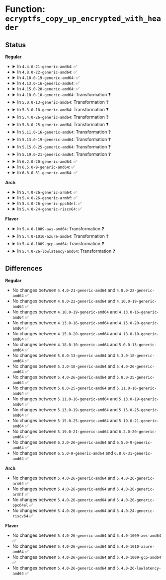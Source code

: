 # Function: <code>ecryptfs_copy_up_encrypted_with_header</code>

## Status
<b>Regular</b>
<ul>
<li>
<details>
<summary>In <code>4.4.0-21-generic-amd64</code>: ✅</summary>

```c
int ecryptfs_copy_up_encrypted_with_header(struct page * page, struct ecryptfs_crypt_stat * crypt_stat)
```

```json
{
  "name": "ecryptfs_copy_up_encrypted_with_header",
  "collision_type": "Unique Static",
  "inline_type": "No",
  "funcs": [
    {
      "addr": 18446744071582006832,
      "name": "ecryptfs_copy_up_encrypted_with_header",
      "external": false,
      "loc": "fs/ecryptfs/mmap.c:122",
      "file": "fs/ecryptfs/mmap.c",
      "inline": "seen, unknown",
      "caller_inline": [],
      "caller_func": [
        "fs/ecryptfs/mmap.c:ecryptfs_readpage",
        "fs/ecryptfs/mmap.c:ecryptfs_write_begin"
      ]
    }
  ],
  "symbols": [
    {
      "addr": 18446744071582006832,
      "name": "ecryptfs_copy_up_encrypted_with_header",
      "section": ".text",
      "bind": "STB_LOCAL",
      "size": 512
    }
  ]
}
```
</details>
</li>
<li>
<details>
<summary>In <code>4.8.0-22-generic-amd64</code>: ✅</summary>

```c
int ecryptfs_copy_up_encrypted_with_header(struct page * page, struct ecryptfs_crypt_stat * crypt_stat)
```

```json
{
  "name": "ecryptfs_copy_up_encrypted_with_header",
  "collision_type": "Unique Static",
  "inline_type": "No",
  "funcs": [
    {
      "addr": 18446744071582219808,
      "name": "ecryptfs_copy_up_encrypted_with_header",
      "external": false,
      "loc": "fs/ecryptfs/mmap.c:121",
      "file": "fs/ecryptfs/mmap.c",
      "inline": "seen, unknown",
      "caller_inline": [],
      "caller_func": [
        "fs/ecryptfs/mmap.c:ecryptfs_write_begin",
        "fs/ecryptfs/mmap.c:ecryptfs_readpage"
      ]
    }
  ],
  "symbols": [
    {
      "addr": 18446744071582219808,
      "name": "ecryptfs_copy_up_encrypted_with_header",
      "section": ".text",
      "bind": "STB_LOCAL",
      "size": 553
    }
  ]
}
```
</details>
</li>
<li>
<details>
<summary>In <code>4.10.0-19-generic-amd64</code>: ✅</summary>

```c
int ecryptfs_copy_up_encrypted_with_header(struct page * page, struct ecryptfs_crypt_stat * crypt_stat)
```

```json
{
  "name": "ecryptfs_copy_up_encrypted_with_header",
  "collision_type": "Unique Static",
  "inline_type": "No",
  "funcs": [
    {
      "addr": 18446744071582309360,
      "name": "ecryptfs_copy_up_encrypted_with_header",
      "external": false,
      "loc": "fs/ecryptfs/mmap.c:122",
      "file": "fs/ecryptfs/mmap.c",
      "inline": "seen, unknown",
      "caller_inline": [],
      "caller_func": [
        "fs/ecryptfs/mmap.c:ecryptfs_write_begin",
        "fs/ecryptfs/mmap.c:ecryptfs_readpage"
      ]
    }
  ],
  "symbols": [
    {
      "addr": 18446744071582309360,
      "name": "ecryptfs_copy_up_encrypted_with_header",
      "section": ".text",
      "bind": "STB_LOCAL",
      "size": 548
    }
  ]
}
```
</details>
</li>
<li>
<details>
<summary>In <code>4.13.0-16-generic-amd64</code>: ✅</summary>

```c
int ecryptfs_copy_up_encrypted_with_header(struct page * page, struct ecryptfs_crypt_stat * crypt_stat)
```

```json
{
  "name": "ecryptfs_copy_up_encrypted_with_header",
  "collision_type": "Unique Static",
  "inline_type": "No",
  "funcs": [
    {
      "addr": 18446744071582394336,
      "name": "ecryptfs_copy_up_encrypted_with_header",
      "external": false,
      "loc": "fs/ecryptfs/mmap.c:122",
      "file": "fs/ecryptfs/mmap.c",
      "inline": "seen, unknown",
      "caller_inline": [],
      "caller_func": [
        "fs/ecryptfs/mmap.c:ecryptfs_write_begin",
        "fs/ecryptfs/mmap.c:ecryptfs_readpage"
      ]
    }
  ],
  "symbols": [
    {
      "addr": 18446744071582394336,
      "name": "ecryptfs_copy_up_encrypted_with_header",
      "section": ".text",
      "bind": "STB_LOCAL",
      "size": 522
    }
  ]
}
```
</details>
</li>
<li>
<details>
<summary>In <code>4.15.0-20-generic-amd64</code>: ✅</summary>

```c
int ecryptfs_copy_up_encrypted_with_header(struct page * page, struct ecryptfs_crypt_stat * crypt_stat)
```

```json
{
  "name": "ecryptfs_copy_up_encrypted_with_header",
  "collision_type": "Unique Static",
  "inline_type": "No",
  "funcs": [
    {
      "addr": 18446744071582544992,
      "name": "ecryptfs_copy_up_encrypted_with_header",
      "external": false,
      "loc": "fs/ecryptfs/mmap.c:122",
      "file": "fs/ecryptfs/mmap.c",
      "inline": "seen, unknown",
      "caller_inline": [],
      "caller_func": [
        "fs/ecryptfs/mmap.c:ecryptfs_write_begin",
        "fs/ecryptfs/mmap.c:ecryptfs_readpage"
      ]
    }
  ],
  "symbols": [
    {
      "addr": 18446744071582544992,
      "name": "ecryptfs_copy_up_encrypted_with_header",
      "section": ".text",
      "bind": "STB_LOCAL",
      "size": 486
    }
  ]
}
```
</details>
</li>
<li>
<details>
<summary>In <code>4.18.0-10-generic-amd64</code>: Transformation ❓</summary>

```c
int ecryptfs_copy_up_encrypted_with_header(struct page * page, struct ecryptfs_crypt_stat * crypt_stat)
```

```json
{
  "name": "ecryptfs_copy_up_encrypted_with_header",
  "collision_type": "Unique Static",
  "inline_type": "No",
  "funcs": [
    {
      "addr": 0,
      "name": "ecryptfs_copy_up_encrypted_with_header",
      "external": false,
      "loc": "fs/ecryptfs/mmap.c:122",
      "file": "fs/ecryptfs/mmap.c",
      "inline": "seen, unknown",
      "caller_inline": [],
      "caller_func": [
        "fs/ecryptfs/mmap.c:ecryptfs_write_begin",
        "fs/ecryptfs/mmap.c:ecryptfs_readpage"
      ]
    }
  ],
  "symbols": [
    {
      "addr": 18446744071582737040,
      "name": "ecryptfs_copy_up_encrypted_with_header",
      "section": ".text",
      "bind": "STB_LOCAL",
      "size": 446
    },
    {
      "addr": 18446744071582739464,
      "name": "ecryptfs_copy_up_encrypted_with_header.cold.9",
      "section": ".text",
      "bind": "STB_LOCAL",
      "size": 71
    }
  ]
}
```
</details>
</li>
<li>
<details>
<summary>In <code>5.0.0-13-generic-amd64</code>: Transformation ❓</summary>

```c
int ecryptfs_copy_up_encrypted_with_header(struct page * page, struct ecryptfs_crypt_stat * crypt_stat)
```

```json
{
  "name": "ecryptfs_copy_up_encrypted_with_header",
  "collision_type": "Unique Static",
  "inline_type": "No",
  "funcs": [
    {
      "addr": 0,
      "name": "ecryptfs_copy_up_encrypted_with_header",
      "external": false,
      "loc": "fs/ecryptfs/mmap.c:122",
      "file": "fs/ecryptfs/mmap.c",
      "inline": "seen, unknown",
      "caller_inline": [],
      "caller_func": [
        "fs/ecryptfs/mmap.c:ecryptfs_write_begin",
        "fs/ecryptfs/mmap.c:ecryptfs_readpage"
      ]
    }
  ],
  "symbols": [
    {
      "addr": 18446744071582840800,
      "name": "ecryptfs_copy_up_encrypted_with_header",
      "section": ".text",
      "bind": "STB_LOCAL",
      "size": 446
    },
    {
      "addr": 18446744071582843224,
      "name": "ecryptfs_copy_up_encrypted_with_header.cold.9",
      "section": ".text",
      "bind": "STB_LOCAL",
      "size": 71
    }
  ]
}
```
</details>
</li>
<li>
<details>
<summary>In <code>5.3.0-18-generic-amd64</code>: Transformation ❓</summary>

```c
int ecryptfs_copy_up_encrypted_with_header(struct page * page, struct ecryptfs_crypt_stat * crypt_stat)
```

```json
{
  "name": "ecryptfs_copy_up_encrypted_with_header",
  "collision_type": "Unique Static",
  "inline_type": "No",
  "funcs": [
    {
      "addr": 0,
      "name": "ecryptfs_copy_up_encrypted_with_header",
      "external": false,
      "loc": "fs/ecryptfs/mmap.c:108",
      "file": "fs/ecryptfs/mmap.c",
      "inline": "seen, unknown",
      "caller_inline": [],
      "caller_func": [
        "fs/ecryptfs/mmap.c:ecryptfs_write_begin",
        "fs/ecryptfs/mmap.c:ecryptfs_readpage"
      ]
    }
  ],
  "symbols": [
    {
      "addr": 18446744071583015856,
      "name": "ecryptfs_copy_up_encrypted_with_header",
      "section": ".text",
      "bind": "STB_LOCAL",
      "size": 479
    },
    {
      "addr": 18446744071583018317,
      "name": "ecryptfs_copy_up_encrypted_with_header.cold",
      "section": ".text",
      "bind": "STB_LOCAL",
      "size": 71
    }
  ]
}
```
</details>
</li>
<li>
<details>
<summary>In <code>5.4.0-26-generic-amd64</code>: Transformation ❓</summary>

```c
int ecryptfs_copy_up_encrypted_with_header(struct page * page, struct ecryptfs_crypt_stat * crypt_stat)
```

```json
{
  "name": "ecryptfs_copy_up_encrypted_with_header",
  "collision_type": "Unique Static",
  "inline_type": "No",
  "funcs": [
    {
      "addr": 0,
      "name": "ecryptfs_copy_up_encrypted_with_header",
      "external": false,
      "loc": "fs/ecryptfs/mmap.c:108",
      "file": "fs/ecryptfs/mmap.c",
      "inline": "seen, unknown",
      "caller_inline": [],
      "caller_func": [
        "fs/ecryptfs/mmap.c:ecryptfs_write_begin",
        "fs/ecryptfs/mmap.c:ecryptfs_readpage"
      ]
    }
  ],
  "symbols": [
    {
      "addr": 18446744071583122048,
      "name": "ecryptfs_copy_up_encrypted_with_header",
      "section": ".text",
      "bind": "STB_LOCAL",
      "size": 479
    },
    {
      "addr": 18446744071583124509,
      "name": "ecryptfs_copy_up_encrypted_with_header.cold",
      "section": ".text",
      "bind": "STB_LOCAL",
      "size": 71
    }
  ]
}
```
</details>
</li>
<li>
<details>
<summary>In <code>5.8.0-25-generic-amd64</code>: Transformation ❓</summary>

```c
int ecryptfs_copy_up_encrypted_with_header(struct page * page, struct ecryptfs_crypt_stat * crypt_stat)
```

```json
{
  "name": "ecryptfs_copy_up_encrypted_with_header",
  "collision_type": "Unique Static",
  "inline_type": "No",
  "funcs": [
    {
      "addr": 0,
      "name": "ecryptfs_copy_up_encrypted_with_header",
      "external": false,
      "loc": "fs/ecryptfs/mmap.c:108",
      "file": "fs/ecryptfs/mmap.c",
      "inline": "seen, unknown",
      "caller_inline": [],
      "caller_func": [
        "fs/ecryptfs/mmap.c:ecryptfs_write_begin",
        "fs/ecryptfs/mmap.c:ecryptfs_readpage"
      ]
    }
  ],
  "symbols": [
    {
      "addr": 18446744071583442368,
      "name": "ecryptfs_copy_up_encrypted_with_header",
      "section": ".text",
      "bind": "STB_LOCAL",
      "size": 463
    },
    {
      "addr": 18446744071583444664,
      "name": "ecryptfs_copy_up_encrypted_with_header.cold",
      "section": ".text",
      "bind": "STB_LOCAL",
      "size": 71
    }
  ]
}
```
</details>
</li>
<li>
<details>
<summary>In <code>5.11.0-16-generic-amd64</code>: Transformation ❓</summary>

```c
int ecryptfs_copy_up_encrypted_with_header(struct page * page, struct ecryptfs_crypt_stat * crypt_stat)
```

```json
{
  "name": "ecryptfs_copy_up_encrypted_with_header",
  "collision_type": "Unique Static",
  "inline_type": "No",
  "funcs": [
    {
      "addr": 0,
      "name": "ecryptfs_copy_up_encrypted_with_header",
      "external": false,
      "loc": "fs/ecryptfs/mmap.c:108",
      "file": "fs/ecryptfs/mmap.c",
      "inline": "seen, unknown",
      "caller_inline": [],
      "caller_func": [
        "fs/ecryptfs/mmap.c:ecryptfs_write_begin",
        "fs/ecryptfs/mmap.c:ecryptfs_readpage"
      ]
    }
  ],
  "symbols": [
    {
      "addr": 18446744071583555600,
      "name": "ecryptfs_copy_up_encrypted_with_header",
      "section": ".text",
      "bind": "STB_LOCAL",
      "size": 463
    },
    {
      "addr": 18446744071591355316,
      "name": "ecryptfs_copy_up_encrypted_with_header.cold",
      "section": ".text",
      "bind": "STB_LOCAL",
      "size": 71
    }
  ]
}
```
</details>
</li>
<li>
<details>
<summary>In <code>5.13.0-19-generic-amd64</code>: Transformation ❓</summary>

```c
int ecryptfs_copy_up_encrypted_with_header(struct page * page, struct ecryptfs_crypt_stat * crypt_stat)
```

```json
{
  "name": "ecryptfs_copy_up_encrypted_with_header",
  "collision_type": "Unique Static",
  "inline_type": "No",
  "funcs": [
    {
      "addr": 0,
      "name": "ecryptfs_copy_up_encrypted_with_header",
      "external": false,
      "loc": "fs/ecryptfs/mmap.c:109",
      "file": "fs/ecryptfs/mmap.c",
      "inline": "seen, unknown",
      "caller_inline": [],
      "caller_func": [
        "fs/ecryptfs/mmap.c:ecryptfs_write_begin",
        "fs/ecryptfs/mmap.c:ecryptfs_readpage"
      ]
    }
  ],
  "symbols": [
    {
      "addr": 18446744071583578848,
      "name": "ecryptfs_copy_up_encrypted_with_header",
      "section": ".text",
      "bind": "STB_LOCAL",
      "size": 473
    },
    {
      "addr": 18446744071591298068,
      "name": "ecryptfs_copy_up_encrypted_with_header.cold",
      "section": ".text",
      "bind": "STB_LOCAL",
      "size": 71
    }
  ]
}
```
</details>
</li>
<li>
<details>
<summary>In <code>5.15.0-25-generic-amd64</code>: Transformation ❓</summary>

```c
int ecryptfs_copy_up_encrypted_with_header(struct page * page, struct ecryptfs_crypt_stat * crypt_stat)
```

```json
{
  "name": "ecryptfs_copy_up_encrypted_with_header",
  "collision_type": "Unique Static",
  "inline_type": "No",
  "funcs": [
    {
      "addr": 0,
      "name": "ecryptfs_copy_up_encrypted_with_header",
      "external": false,
      "loc": "fs/ecryptfs/mmap.c:109",
      "file": "fs/ecryptfs/mmap.c",
      "inline": "seen, unknown",
      "caller_inline": [],
      "caller_func": [
        "fs/ecryptfs/mmap.c:ecryptfs_write_begin",
        "fs/ecryptfs/mmap.c:ecryptfs_readpage"
      ]
    }
  ],
  "symbols": [
    {
      "addr": 18446744071583937184,
      "name": "ecryptfs_copy_up_encrypted_with_header",
      "section": ".text",
      "bind": "STB_LOCAL",
      "size": 473
    },
    {
      "addr": 18446744071592283042,
      "name": "ecryptfs_copy_up_encrypted_with_header.cold",
      "section": ".text",
      "bind": "STB_LOCAL",
      "size": 71
    }
  ]
}
```
</details>
</li>
<li>
<details>
<summary>In <code>5.19.0-21-generic-amd64</code>: Transformation ❓</summary>

```c
int ecryptfs_copy_up_encrypted_with_header(struct page * page, struct ecryptfs_crypt_stat * crypt_stat)
```

```json
{
  "name": "ecryptfs_copy_up_encrypted_with_header",
  "collision_type": "Unique Static",
  "inline_type": "No",
  "funcs": [
    {
      "addr": 0,
      "name": "ecryptfs_copy_up_encrypted_with_header",
      "external": false,
      "loc": "fs/ecryptfs/mmap.c:109",
      "file": "fs/ecryptfs/mmap.c",
      "inline": "seen, unknown",
      "caller_inline": [],
      "caller_func": [
        "fs/ecryptfs/mmap.c:ecryptfs_write_begin",
        "fs/ecryptfs/mmap.c:ecryptfs_read_folio"
      ]
    }
  ],
  "symbols": [
    {
      "addr": 18446744071584516896,
      "name": "ecryptfs_copy_up_encrypted_with_header",
      "section": ".text",
      "bind": "STB_LOCAL",
      "size": 521
    },
    {
      "addr": 18446744071594065319,
      "name": "ecryptfs_copy_up_encrypted_with_header.cold",
      "section": ".text",
      "bind": "STB_LOCAL",
      "size": 65
    }
  ]
}
```
</details>
</li>
<li>
<details>
<summary>In <code>6.2.0-20-generic-amd64</code>: ✅</summary>

```c
int ecryptfs_copy_up_encrypted_with_header(struct page * page, struct ecryptfs_crypt_stat * crypt_stat)
```

```json
{
  "name": "ecryptfs_copy_up_encrypted_with_header",
  "collision_type": "Unique Static",
  "inline_type": "No",
  "funcs": [
    {
      "addr": 18446744071585186896,
      "name": "ecryptfs_copy_up_encrypted_with_header",
      "external": false,
      "loc": "fs/ecryptfs/mmap.c:109",
      "file": "fs/ecryptfs/mmap.c",
      "inline": "seen, unknown",
      "caller_inline": [],
      "caller_func": [
        "fs/ecryptfs/mmap.c:ecryptfs_write_begin",
        "fs/ecryptfs/mmap.c:ecryptfs_read_folio"
      ]
    }
  ],
  "symbols": [
    {
      "addr": 18446744071585186896,
      "name": "ecryptfs_copy_up_encrypted_with_header",
      "section": ".text",
      "bind": "STB_LOCAL",
      "size": 573
    }
  ]
}
```
</details>
</li>
<li>
<details>
<summary>In <code>6.5.0-9-generic-amd64</code>: ✅</summary>

```c
int ecryptfs_copy_up_encrypted_with_header(struct page * page, struct ecryptfs_crypt_stat * crypt_stat)
```

```json
{
  "name": "ecryptfs_copy_up_encrypted_with_header",
  "collision_type": "Unique Static",
  "inline_type": "No",
  "funcs": [
    {
      "addr": 18446744071585416000,
      "name": "ecryptfs_copy_up_encrypted_with_header",
      "external": false,
      "loc": "fs/ecryptfs/mmap.c:109",
      "file": "fs/ecryptfs/mmap.c",
      "inline": "seen, unknown",
      "caller_inline": [],
      "caller_func": [
        "fs/ecryptfs/mmap.c:ecryptfs_write_begin",
        "fs/ecryptfs/mmap.c:ecryptfs_read_folio"
      ]
    }
  ],
  "symbols": [
    {
      "addr": 18446744071585416000,
      "name": "ecryptfs_copy_up_encrypted_with_header",
      "section": ".text",
      "bind": "STB_LOCAL",
      "size": 573
    }
  ]
}
```
</details>
</li>
<li>
<details>
<summary>In <code>6.8.0-31-generic-amd64</code>: ✅</summary>

```c
int ecryptfs_copy_up_encrypted_with_header(struct page * page, struct ecryptfs_crypt_stat * crypt_stat)
```

```json
{
  "name": "ecryptfs_copy_up_encrypted_with_header",
  "collision_type": "Unique Static",
  "inline_type": "No",
  "funcs": [
    {
      "addr": 18446744071585650912,
      "name": "ecryptfs_copy_up_encrypted_with_header",
      "external": false,
      "loc": "fs/ecryptfs/mmap.c:109",
      "file": "fs/ecryptfs/mmap.c",
      "inline": "seen, unknown",
      "caller_inline": [],
      "caller_func": [
        "fs/ecryptfs/mmap.c:ecryptfs_write_begin",
        "fs/ecryptfs/mmap.c:ecryptfs_read_folio"
      ]
    }
  ],
  "symbols": [
    {
      "addr": 18446744071585650912,
      "name": "ecryptfs_copy_up_encrypted_with_header",
      "section": ".text",
      "bind": "STB_LOCAL",
      "size": 458
    }
  ]
}
```
</details>
</li>
</ul>
<b>Arch</b>
<ul>
<li>
<details>
<summary>In <code>5.4.0-26-generic-arm64</code>: ✅</summary>

```c
int ecryptfs_copy_up_encrypted_with_header(struct page * page, struct ecryptfs_crypt_stat * crypt_stat)
```

```json
{
  "name": "ecryptfs_copy_up_encrypted_with_header",
  "collision_type": "Unique Static",
  "inline_type": "No",
  "funcs": [
    {
      "addr": 18446603336494831328,
      "name": "ecryptfs_copy_up_encrypted_with_header",
      "external": false,
      "loc": "fs/ecryptfs/mmap.c:108",
      "file": "fs/ecryptfs/mmap.c",
      "inline": "seen, unknown",
      "caller_inline": [],
      "caller_func": [
        "fs/ecryptfs/mmap.c:ecryptfs_write_begin",
        "fs/ecryptfs/mmap.c:ecryptfs_readpage"
      ]
    }
  ],
  "symbols": [
    {
      "addr": 18446603336494831328,
      "name": "ecryptfs_copy_up_encrypted_with_header",
      "section": ".text",
      "bind": "STB_LOCAL",
      "size": 512
    }
  ]
}
```
</details>
</li>
<li>
<details>
<summary>In <code>5.4.0-26-generic-armhf</code>: ✅</summary>

```c
int ecryptfs_copy_up_encrypted_with_header(struct page * page, struct ecryptfs_crypt_stat * crypt_stat)
```

```json
{
  "name": "ecryptfs_copy_up_encrypted_with_header",
  "collision_type": "Unique Static",
  "inline_type": "No",
  "funcs": [
    {
      "addr": 3228249888,
      "name": "ecryptfs_copy_up_encrypted_with_header",
      "external": false,
      "loc": "fs/ecryptfs/mmap.c:108",
      "file": "fs/ecryptfs/mmap.c",
      "inline": "seen, unknown",
      "caller_inline": [],
      "caller_func": [
        "fs/ecryptfs/mmap.c:ecryptfs_write_begin",
        "fs/ecryptfs/mmap.c:ecryptfs_readpage"
      ]
    }
  ],
  "symbols": [
    {
      "addr": 3228249888,
      "name": "ecryptfs_copy_up_encrypted_with_header",
      "section": ".text",
      "bind": "STB_LOCAL",
      "size": 568
    }
  ]
}
```
</details>
</li>
<li>
<details>
<summary>In <code>5.4.0-26-generic-ppc64el</code>: ✅</summary>

```c
int ecryptfs_copy_up_encrypted_with_header(struct page * page, struct ecryptfs_crypt_stat * crypt_stat)
```

```json
{
  "name": "ecryptfs_copy_up_encrypted_with_header",
  "collision_type": "Unique Static",
  "inline_type": "No",
  "funcs": [
    {
      "addr": 13835058055288677216,
      "name": "ecryptfs_copy_up_encrypted_with_header",
      "external": false,
      "loc": "fs/ecryptfs/mmap.c:108",
      "file": "fs/ecryptfs/mmap.c",
      "inline": "seen, unknown",
      "caller_inline": [],
      "caller_func": [
        "fs/ecryptfs/mmap.c:ecryptfs_write_begin",
        "fs/ecryptfs/mmap.c:ecryptfs_readpage"
      ]
    }
  ],
  "symbols": [
    {
      "addr": 13835058055288677216,
      "name": "ecryptfs_copy_up_encrypted_with_header",
      "section": ".text",
      "bind": "STB_LOCAL",
      "size": 664
    }
  ]
}
```
</details>
</li>
<li>
<details>
<summary>In <code>5.4.0-24-generic-riscv64</code>: ✅</summary>

```c
int ecryptfs_copy_up_encrypted_with_header(struct page * page, struct ecryptfs_crypt_stat * crypt_stat)
```

```json
{
  "name": "ecryptfs_copy_up_encrypted_with_header",
  "collision_type": "Unique Static",
  "inline_type": "No",
  "funcs": [
    {
      "addr": 18446743936274155294,
      "name": "ecryptfs_copy_up_encrypted_with_header",
      "external": false,
      "loc": "fs/ecryptfs/mmap.c:108",
      "file": "fs/ecryptfs/mmap.c",
      "inline": "seen, unknown",
      "caller_inline": [],
      "caller_func": [
        "fs/ecryptfs/mmap.c:ecryptfs_write_begin",
        "fs/ecryptfs/mmap.c:ecryptfs_readpage"
      ]
    }
  ],
  "symbols": [
    {
      "addr": 18446743936274155294,
      "name": "ecryptfs_copy_up_encrypted_with_header",
      "section": ".text",
      "bind": "STB_LOCAL",
      "size": 440
    }
  ]
}
```
</details>
</li>
</ul>
<b>Flavor</b>
<ul>
<li>
<details>
<summary>In <code>5.4.0-1009-aws-amd64</code>: Transformation ❓</summary>

```c
int ecryptfs_copy_up_encrypted_with_header(struct page * page, struct ecryptfs_crypt_stat * crypt_stat)
```

```json
{
  "name": "ecryptfs_copy_up_encrypted_with_header",
  "collision_type": "Unique Static",
  "inline_type": "No",
  "funcs": [
    {
      "addr": 0,
      "name": "ecryptfs_copy_up_encrypted_with_header",
      "external": false,
      "loc": "fs/ecryptfs/mmap.c:108",
      "file": "fs/ecryptfs/mmap.c",
      "inline": "seen, unknown",
      "caller_inline": [],
      "caller_func": [
        "fs/ecryptfs/mmap.c:ecryptfs_write_begin",
        "fs/ecryptfs/mmap.c:ecryptfs_readpage"
      ]
    }
  ],
  "symbols": [
    {
      "addr": 18446744071583090784,
      "name": "ecryptfs_copy_up_encrypted_with_header",
      "section": ".text",
      "bind": "STB_LOCAL",
      "size": 479
    },
    {
      "addr": 18446744071583093245,
      "name": "ecryptfs_copy_up_encrypted_with_header.cold",
      "section": ".text",
      "bind": "STB_LOCAL",
      "size": 71
    }
  ]
}
```
</details>
</li>
<li>
<details>
<summary>In <code>5.4.0-1010-azure-amd64</code>: Transformation ❓</summary>

```c
int ecryptfs_copy_up_encrypted_with_header(struct page * page, struct ecryptfs_crypt_stat * crypt_stat)
```

```json
{
  "name": "ecryptfs_copy_up_encrypted_with_header",
  "collision_type": "Unique Static",
  "inline_type": "No",
  "funcs": [
    {
      "addr": 0,
      "name": "ecryptfs_copy_up_encrypted_with_header",
      "external": false,
      "loc": "fs/ecryptfs/mmap.c:108",
      "file": "fs/ecryptfs/mmap.c",
      "inline": "seen, unknown",
      "caller_inline": [],
      "caller_func": [
        "fs/ecryptfs/mmap.c:ecryptfs_write_begin",
        "fs/ecryptfs/mmap.c:ecryptfs_readpage"
      ]
    }
  ],
  "symbols": [
    {
      "addr": 18446744071583027936,
      "name": "ecryptfs_copy_up_encrypted_with_header",
      "section": ".text",
      "bind": "STB_LOCAL",
      "size": 479
    },
    {
      "addr": 18446744071583030397,
      "name": "ecryptfs_copy_up_encrypted_with_header.cold",
      "section": ".text",
      "bind": "STB_LOCAL",
      "size": 71
    }
  ]
}
```
</details>
</li>
<li>
<details>
<summary>In <code>5.4.0-1009-gcp-amd64</code>: Transformation ❓</summary>

```c
int ecryptfs_copy_up_encrypted_with_header(struct page * page, struct ecryptfs_crypt_stat * crypt_stat)
```

```json
{
  "name": "ecryptfs_copy_up_encrypted_with_header",
  "collision_type": "Unique Static",
  "inline_type": "No",
  "funcs": [
    {
      "addr": 0,
      "name": "ecryptfs_copy_up_encrypted_with_header",
      "external": false,
      "loc": "fs/ecryptfs/mmap.c:108",
      "file": "fs/ecryptfs/mmap.c",
      "inline": "seen, unknown",
      "caller_inline": [],
      "caller_func": [
        "fs/ecryptfs/mmap.c:ecryptfs_write_begin",
        "fs/ecryptfs/mmap.c:ecryptfs_readpage"
      ]
    }
  ],
  "symbols": [
    {
      "addr": 18446744071583079392,
      "name": "ecryptfs_copy_up_encrypted_with_header",
      "section": ".text",
      "bind": "STB_LOCAL",
      "size": 479
    },
    {
      "addr": 18446744071583081853,
      "name": "ecryptfs_copy_up_encrypted_with_header.cold",
      "section": ".text",
      "bind": "STB_LOCAL",
      "size": 71
    }
  ]
}
```
</details>
</li>
<li>
<details>
<summary>In <code>5.4.0-26-lowlatency-amd64</code>: Transformation ❓</summary>

```c
int ecryptfs_copy_up_encrypted_with_header(struct page * page, struct ecryptfs_crypt_stat * crypt_stat)
```

```json
{
  "name": "ecryptfs_copy_up_encrypted_with_header",
  "collision_type": "Unique Static",
  "inline_type": "No",
  "funcs": [
    {
      "addr": 0,
      "name": "ecryptfs_copy_up_encrypted_with_header",
      "external": false,
      "loc": "fs/ecryptfs/mmap.c:108",
      "file": "fs/ecryptfs/mmap.c",
      "inline": "seen, unknown",
      "caller_inline": [],
      "caller_func": [
        "fs/ecryptfs/mmap.c:ecryptfs_write_begin",
        "fs/ecryptfs/mmap.c:ecryptfs_readpage"
      ]
    }
  ],
  "symbols": [
    {
      "addr": 18446744071583168672,
      "name": "ecryptfs_copy_up_encrypted_with_header",
      "section": ".text",
      "bind": "STB_LOCAL",
      "size": 493
    },
    {
      "addr": 18446744071583171211,
      "name": "ecryptfs_copy_up_encrypted_with_header.cold",
      "section": ".text",
      "bind": "STB_LOCAL",
      "size": 56
    }
  ]
}
```
</details>
</li>
</ul>

## Differences
<b>Regular</b>
<ul>
<li>
No changes between <code>4.4.0-21-generic-amd64</code> and <code>4.8.0-22-generic-amd64</code> ✅
</li>
<li>
No changes between <code>4.8.0-22-generic-amd64</code> and <code>4.10.0-19-generic-amd64</code> ✅
</li>
<li>
No changes between <code>4.10.0-19-generic-amd64</code> and <code>4.13.0-16-generic-amd64</code> ✅
</li>
<li>
No changes between <code>4.13.0-16-generic-amd64</code> and <code>4.15.0-20-generic-amd64</code> ✅
</li>
<li>
No changes between <code>4.15.0-20-generic-amd64</code> and <code>4.18.0-10-generic-amd64</code> ✅
</li>
<li>
No changes between <code>4.18.0-10-generic-amd64</code> and <code>5.0.0-13-generic-amd64</code> ✅
</li>
<li>
No changes between <code>5.0.0-13-generic-amd64</code> and <code>5.3.0-18-generic-amd64</code> ✅
</li>
<li>
No changes between <code>5.3.0-18-generic-amd64</code> and <code>5.4.0-26-generic-amd64</code> ✅
</li>
<li>
No changes between <code>5.4.0-26-generic-amd64</code> and <code>5.8.0-25-generic-amd64</code> ✅
</li>
<li>
No changes between <code>5.8.0-25-generic-amd64</code> and <code>5.11.0-16-generic-amd64</code> ✅
</li>
<li>
No changes between <code>5.11.0-16-generic-amd64</code> and <code>5.13.0-19-generic-amd64</code> ✅
</li>
<li>
No changes between <code>5.13.0-19-generic-amd64</code> and <code>5.15.0-25-generic-amd64</code> ✅
</li>
<li>
No changes between <code>5.15.0-25-generic-amd64</code> and <code>5.19.0-21-generic-amd64</code> ✅
</li>
<li>
No changes between <code>5.19.0-21-generic-amd64</code> and <code>6.2.0-20-generic-amd64</code> ✅
</li>
<li>
No changes between <code>6.2.0-20-generic-amd64</code> and <code>6.5.0-9-generic-amd64</code> ✅
</li>
<li>
No changes between <code>6.5.0-9-generic-amd64</code> and <code>6.8.0-31-generic-amd64</code> ✅
</li>
</ul>
<b>Arch</b>
<ul>
<li>
No changes between <code>5.4.0-26-generic-amd64</code> and <code>5.4.0-26-generic-arm64</code> ✅
</li>
<li>
No changes between <code>5.4.0-26-generic-amd64</code> and <code>5.4.0-26-generic-armhf</code> ✅
</li>
<li>
No changes between <code>5.4.0-26-generic-amd64</code> and <code>5.4.0-26-generic-ppc64el</code> ✅
</li>
<li>
No changes between <code>5.4.0-26-generic-amd64</code> and <code>5.4.0-24-generic-riscv64</code> ✅
</li>
</ul>
<b>Flavor</b>
<ul>
<li>
No changes between <code>5.4.0-26-generic-amd64</code> and <code>5.4.0-1009-aws-amd64</code> ✅
</li>
<li>
No changes between <code>5.4.0-26-generic-amd64</code> and <code>5.4.0-1010-azure-amd64</code> ✅
</li>
<li>
No changes between <code>5.4.0-26-generic-amd64</code> and <code>5.4.0-1009-gcp-amd64</code> ✅
</li>
<li>
No changes between <code>5.4.0-26-generic-amd64</code> and <code>5.4.0-26-lowlatency-amd64</code> ✅
</li>
</ul>
